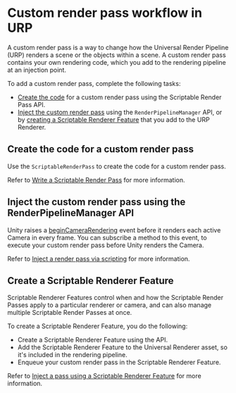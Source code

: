 # Custom render pass workflow in URP

A custom render pass is a way to change how the Universal Render Pipeline (URP) renders a scene or the objects within a scene. A custom render pass contains your own rendering code, which you add to the rendering pipeline at an injection point.

To add a custom render pass, complete the following tasks:

- [Create the code](#create-code) for a custom render pass using the Scriptable Render Pass API.
- [Inject the custom render pass](#inject-pass) using the `RenderPipelineManager` API, or by [creating a Scriptable Renderer Feature](#create-srf) that you add to the URP Renderer.

## <a name="create-code"></a>Create the code for a custom render pass

Use the `ScriptableRenderPass` to create the code for a custom render pass.

Refer to [Write a Scriptable Render Pass](write-a-scriptable-render-pass.md) for more information.

## <a name="inject-pass"></a>Inject the custom render pass using the RenderPipelineManager API

Unity raises a [beginCameraRendering](https://docs.unity3d.com/ScriptReference/Rendering.RenderPipelineManager-beginCameraRendering.html) event before it renders each active Camera in every frame. You can subscribe a method to this event, to execute your custom render pass before Unity renders the Camera.

Refer to [Inject a render pass via scripting](../customize/inject-render-pass-via-script.md) for more information.

## <a name="create-srf"></a>Create a Scriptable Renderer Feature

Scriptable Renderer Features control when and how the Scriptable Render Passes apply to a particular renderer or camera, and can also manage multiple Scriptable Render Passes at once.

To create a Scriptable Renderer Feature, you do the following:

* Create a Scriptable Renderer Feature using the API.
* Add the Scriptable Renderer Feature to the Universal Renderer asset, so it's included in the rendering pipeline.
* Enqueue your custom render pass in the Scriptable Renderer Feature.

Refer to [Inject a pass using a Scriptable Renderer Feature](scriptable-renderer-features/inject-a-pass-using-a-scriptable-renderer-feature.md) for more information.
